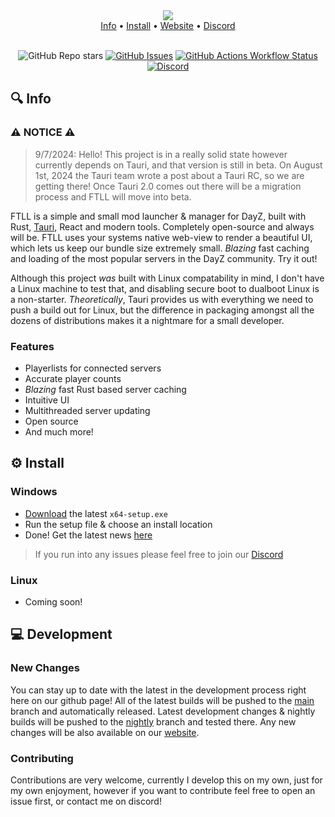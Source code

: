 <div align="center">
    <img src="https://i.imgur.com/ogh1Dx6.png" width="" align="center" />
</div>

<div align="center">
  <a href="https://github.com/avvo-na/ftl-launcher?tab=readme-ov-file#-info">Info</a>
  <span> • </span>
  <a href="https://github.com/avvo-na/ftl-launcher?tab=readme-ov-file#%EF%B8%8F--install">Install</a>
  <span> • </span>
  <a href="https://ftl-launcher.com">Website</a>
  <span> • </span>
  <a href="https://discord.gg/xujqFZsEac">Discord</a>
</div>

<br />

<div align="center">

![GitHub Repo stars](https://img.shields.io/github/stars/avvo-na/ftl-launcher)
[![GitHub Issues](https://img.shields.io/github/issues/avvo-na/ftl-launcher.svg?style=flat-square&label=Issues&color=d77982)](https://github.com/avvo-na/ftl-launcher/issues)
[![GitHub Actions Workflow Status](https://img.shields.io/github/actions/workflow/status/avvo-na/ftl-launcher/build&release.yml?label=Build)](https://github.com/avvo-na/ftl-launcher/commits/main/)
[![Discord](https://img.shields.io/discord/1232581330106322954?logo=discord&label=Discord)](https://discord.gg/xujqFZsEac)


</div>

## 🔍 Info

### ⚠️ NOTICE ⚠️
> 9/7/2024: Hello! This project is in a really solid state however currently depends on
Tauri, and that version is still in beta. On August 1st, 2024 the Tauri team wrote a post
about a Tauri RC, so we are getting there! Once Tauri 2.0 comes out there will be a migration
process and FTLL will move into beta.

FTLL is a simple and small mod launcher & manager for DayZ, built with Rust,
[Tauri](https://tauri.app), React and modern tools. Completely open-source and
always will be. FTLL uses your systems native web-view to render a beautiful UI,
which lets us keep our bundle size extremely small. *Blazing* fast caching and loading
of the most popular servers in the DayZ community. Try it out!

Although this project *was* built with Linux compatability in mind, I don't have
a Linux machine to test that, and disabling secure boot to dualboot Linux is a
non-starter. *Theoretically*, Tauri provides us with everything we need to push
a build out for Linux, but the difference in packaging amongst all the dozens
of distributions makes it a nightmare for a small developer.

### Features
- Playerlists for connected servers
- Accurate player counts
- *Blazing* fast Rust based server caching
- Intuitive UI
- Multithreaded server updating
- Open source
- And much more!

## ⚙️  Install

### Windows
- [Download](https://github.com/avvo-na/ftll/releases/latest) the latest `x64-setup.exe`
- Run the setup file & choose an install location
- Done! Get the latest news [here](https://ftll.io)

> If you run into any issues please feel free to join our [Discord](https://discord.gg/xujqFZsEac)
### Linux
- Coming soon!

## 💻 Development

### New Changes
You can stay up to date with the latest in the development process right here on our github page!
All of the latest builds will be pushed to the [main](https://github.com/avvo-na/ftll)
branch and automatically released. Latest development changes & nightly builds will be pushed
to the [nightly](https://github.com/avvo-na/ftll/tree/nightly) branch and tested there.
Any new changes will be also available on our [website](https://ftll.io).

### Contributing
Contributions are very welcome, currently I develop this on my own, just for my own
enjoyment, however if you want to contribute feel free to open an issue first, or contact
me on discord!

